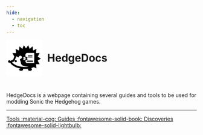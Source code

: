 ```yaml
---
hide:
  - navigation
  - toc
---
```


<div>
  <img width="96" style="vertical-align: middle" src="/assets/favicon.png">
  <h1 style="padding: 0 0 0 0.3em; display: inline; vertical-align: middle; font-weight: bold;">HedgeDocs</h1>
  <p style="padding-top: 2em"> HedgeDocs is a webpage containing several guides and tools to be used for modding Sonic the Hedgehog games.</p>
  <hr>
</div>

<a class="md-button md-button--primary" href="tools/" style="text-align: center; width: 12em">
  Tools :material-cog:
</a>

<a class="md-button md-button--primary" href="guides/" style="text-align: center; width: 12em">
  Guides :fontawesome-solid-book:
</a>

<a class="md-button md-button--primary" href="discoveries/" style="text-align: center; width: 12em">
  Discoveries :fontawesome-solid-lightbulb:
</a>